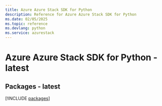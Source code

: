```yaml
---
title: Azure Azure Stack SDK for Python
description: Reference for Azure Azure Stack SDK for Python
ms.date: 02/05/2025
ms.topic: reference
ms.devlang: python
ms.service: azurestack
---
```

# Azure Azure Stack SDK for Python - latest
## Packages - latest
[!INCLUDE [packages](azure-stack-index.md)]